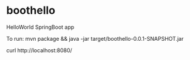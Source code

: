 # boothello
HelloWorld SpringBoot app

To run:
mvn package && java -jar target/boothello-0.0.1-SNAPSHOT.jar

curl http://localhost:8080/